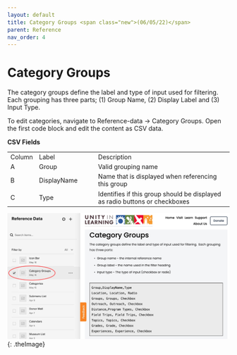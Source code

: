 ```yaml
---
layout: default
title: Category Groups <span class="new">(06/05/22)</span>
parent: Reference
nav_order: 4
---
```


# Category Groups

The category groups define the label and type of input used for filtering.  Each grouping has three parts; (1) Group Name, (2) Display Label and (3) Input Type.

To edit categories, navigate to Reference-data -> Category Groups.  Open the first code
block and edit the content as CSV data.

**CSV Fields**

<table class="ws-table-all notranslate">
  <tbody>
    <tr class="tableTop">
    <td style="width:20px">Column</td>
    <td style="width:120px">Label</td>
    <td>Description</td>
    </tr>
    <tr>
    <td>A</td>
    <td>Group</td>
    <td>Valid grouping name
     </td>
  </tr>
  <tr>
    <td>B</td>
    <td>DisplayName</td>
    <td>Name that is displayed when referencing this group</td>
  </tr>
  <tr>
    <td>C</td>
    <td>Type</td>
    <td>Identifies if this group should be displayed as
    radio buttons or checkboxes</td>
  </tr>
  </tbody>
</table>

![Alt Category Groups](../../assets/images/referencecatgroups.jpg "Category Groups"){: .theImage}
